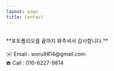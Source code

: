 ```yaml
---
layout: page
title: Contact
---
```

<br>
**포토폴리오를 끝까지 봐주셔서 감사합니다.**<br>
<br>
✉️ Email : woru9814@gmail.com <br>
☎️ Call : 010-6227-9814
